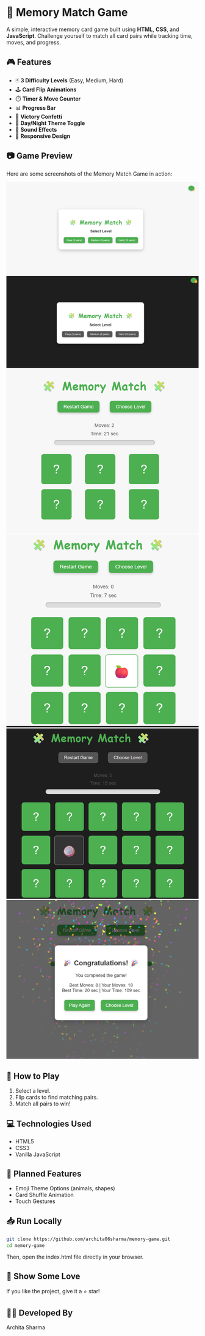 # 🧩 Memory Match Game

A simple, interactive memory card game built using **HTML**, **CSS**, and **JavaScript**. Challenge yourself to match all card pairs while tracking time, moves, and progress.

## 🎮 Features
- 🃏 **3 Difficulty Levels** (Easy, Medium, Hard)
- 🕹️ **Card Flip Animations**
- ⏱️ **Timer & Move Counter**
- 📊 **Progress Bar**
- 🎉 **Victory Confetti**
- 🌙 **Day/Night Theme Toggle**
- 🎵 **Sound Effects**
- 📱 **Responsive Design**

## 📷 Game Preview

Here are some screenshots of the Memory Match Game in action:

![Home Screen (Light Mode)](images/home-screen-light-mode.png)
![Home Screen (Dark Mode)](images/home-screen-dark-mode.png)
![Gameplay Easy](images/gameplay-easy.png)
![Gameplay Medium](images/gameplay-medium.png)
![Gameplay Hard (Dark Mode)](images/gameplay-hard-dark-mode.png)
![Victory Screen](images/victory-screen.png)


## 🚀 How to Play
1. Select a level.
2. Flip cards to find matching pairs.
3. Match all pairs to win!

## 💻 Technologies Used
- HTML5  
- CSS3  
- Vanilla JavaScript

## 📌 Planned Features
- Emoji Theme Options (animals, shapes)
- Card Shuffle Animation
- Touch Gestures

## 📥 Run Locally

```bash
git clone https://github.com/archita06sharma/memory-game.git
cd memory-game
```
Then, open the index.html file directly in your browser.

## 🌟 Show Some Love
If you like the project, give it a ⭐️ star!

## 👩‍💻 Developed By
Archita Sharma

